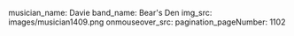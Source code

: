 musician_name: Davie
band_name: Bear&#39;s Den
img_src: images/musician1409.png
onmouseover_src: 
pagination_pageNumber: 1102